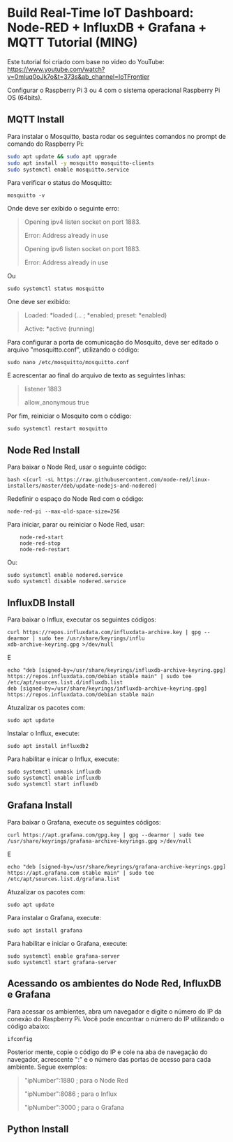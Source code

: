 # Build Real-Time IoT Dashboard: Node-RED + InfluxDB + Grafana + MQTT Tutorial (MING)

Este tutorial foi criado com base no video do YouTube:
https://www.youtube.com/watch?v=0mluq0oJk7o&t=373s&ab_channel=IoTFrontier

Configurar o Raspberry Pi 3 ou 4 com o sistema operacional Raspberry Pi OS (64bits).

## MQTT Install
Para instalar o Mosquitto, basta rodar os seguintes comandos no prompt de comando do Raspberry Pi:

```bash
sudo apt update && sudo apt upgrade
sudo apt install -y mosquitto mosquitto-clients
sudo systemctl enable mosquitto.service
```

Para verificar o status do Mosquitto:
```
mosquitto -v
```
Onde deve ser exibido o seguinte erro:

> Opening ipv4 listen socket on port 1883.
> 
> Error: Address already in use
> 
> Opening ipv6 listen socket on port 1883.
> 
> Error: Address already in use

Ou
```
sudo systemctl status mosquitto
```
One deve ser exibido:
> Loaded: *loaded (... ; *enabled; preset: *enabled)
> 
> Active: *active (running)

Para configurar a porta de comunicação do Mosquito, deve ser editado o arquivo "mosquitto.conf", utilizando o código:
```
sudo nano /etc/mosquitto/mosquitto.conf
```
E acrescentar ao final do arquivo de texto as seguintes linhas:
> listener 1883
> 
> allow_anonymous true

Por fim, reiniciar o Mosquito com o código:
```
sudo systemctl restart mosquitto
```

## Node Red Install
Para baixar o Node Red, usar o seguinte código:
```
bash <(curl -sL https://raw.githubusercontent.com/node-red/linux-installers/master/deb/update-nodejs-and-nodered)
```

Redefinir o espaço do Node Red com o código:
```
node-red-pi --max-old-space-size=256
```

Para iniciar, parar ou reiniciar o Node Red, usar:
```
	node-red-start
	node-red-stop
	node-red-restart
```
Ou:
```
sudo systemctl enable nodered.service
sudo systemctl disable nodered.service
```

## InfluxDB Install
Para baixar o Influx, executar os seguintes códigos:
```
curl https://repos.influxdata.com/influxdata-archive.key | gpg --dearmor | sudo tee /usr/share/keyrings/influ
xdb-archive-keyring.gpg >/dev/null
```
E
```
echo "deb [signed-by=/usr/share/keyrings/influxdb-archive-keyring.gpg] https://repos.influxdata.com/debian stable main" | sudo tee /etc/apt/sources.list.d/influxdb.list
deb [signed-by=/usr/share/keyrings/influxdb-archive-keyring.gpg] https://repos.influxdata.com/debian stable main
```

Atuzalizar os pacotes com:
```
sudo apt update
```

Instalar o Influx, execute:
```
sudo apt install influxdb2
```

Para habilitar e inicar o Influx, execute:
```
sudo systemctl unmask influxdb
sudo systemctl enable influxdb
sudo systemctl start influxdb
```

## Grafana Install
Para baixar o Grafana, execute os seguintes códigos:
```
curl https://apt.grafana.com/gpg.key | gpg --dearmor | sudo tee /usr/share/keyrings/grafana-archive-keyrings.gpg >/dev/null
```
E
```
echo "deb [signed-by=/usr/share/keyrings/grafana-archive-keyrings.gpg] https://apt.grafana.com stable main" | sudo tee /etc/apt/sources.list.d/grafana.list
```

Atuzalizar os pacotes com:
```
sudo apt update
```

Para instalar o Grafana, execute:
```
sudo apt install grafana
```

Para habilitar e iniciar o Grafana, execute:
```
sudo systemctl enable grafana-server
sudo systemctl start grafana-server
```

## Acessando os ambientes do Node Red, InfluxDB e Grafana
Para acessar os ambientes, abra um navegador e digite o número do IP da conexão do Raspberry Pi. Você pode encontrar o número do IP utilizando o código abaixo:
```
ifconfig
```

Posterior mente, copie o código do IP e cole na aba de navegação do navegador, acrescente ":" e o número das portas de acesso para cada ambiente. Segue exemplos:

> "ipNumber":1880	; para o Node Red
>
> "ipNumber":8086	; para o Influx
>
> "ipNumber":3000	; para o Grafana
>

## Python Install
